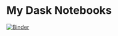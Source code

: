 # My Dask Notebooks

[![Binder](http://mybinder.org/badge_logo.svg)](http://mybinder.org/v2/gh/binder-examples/conda_environment/master)

